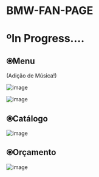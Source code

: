# BMW-FAN-PAGE
<h1>ºIn Progress....</h1>

<h2>⦿Menu</h2>
(Adição de Música!)

![image](https://user-images.githubusercontent.com/101043200/216276529-fed3daad-61ee-4460-91e4-c32da6bd0a76.png)

![image](https://user-images.githubusercontent.com/101043200/221332674-979e53ef-fc10-40f7-b7a6-b4fa834b154f.png)

<h2>⦿Catálogo</h2>

![image](https://user-images.githubusercontent.com/101043200/219525608-29e3ffc3-8e44-4e5b-be0e-446bcca1c979.png)

<h2>⦿Orçamento</h2>

![image](https://user-images.githubusercontent.com/101043200/221339257-a64db18e-3d56-4def-a294-b52ae4c78362.png)



